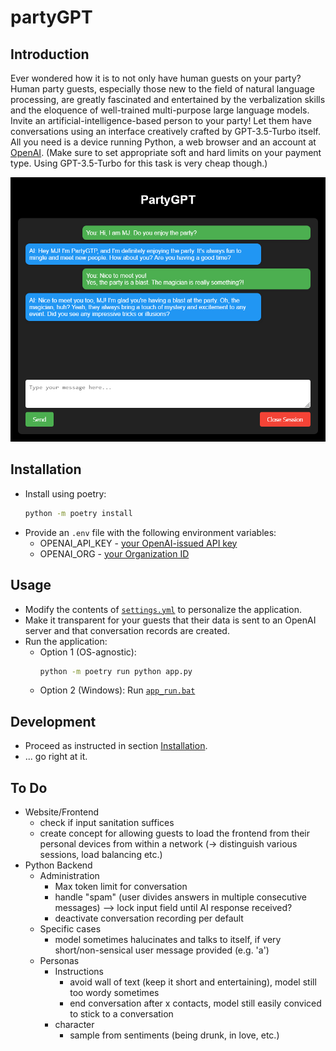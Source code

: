 # partyGPT

## Introduction
Ever wondered how it is to not only have human guests on your party?
Human party guests, especially those new to the field of natural language processing, are greatly fascinated and entertained by the verbalization skills and the eloquence of well-trained multi-purpose large language models.
Invite an artificial-intelligence-based person to your party!
Let them have conversations using an interface creatively crafted by GPT-3.5-Turbo itself.
All you need is a device running Python, a web browser and an account at [OpenAI](https://platform.openai.com).
(Make sure to set appropriate soft and hard limits on your payment type. Using GPT-3.5-Turbo for this task is very cheap though.)

<p align="center">
  <img src="doc/user_interface.png" />
</p>


## Installation
* Install using poetry:
    ```sh
    python -m poetry install
    ```
* Provide an `.env` file with the following environment variables:
    * OPENAI_API_KEY - [your OpenAI-issued API key](https://platform.openai.com/account/api-keys)
    * OPENAI_ORG - [your Organization ID](https://platform.openai.com/account/org-settings)

## Usage
* Modify the contents of [`settings.yml`](settings.yml) to personalize the application.
* Make it transparent for your guests that their data is sent to an OpenAI server and that conversation records are created.
* Run the application:
    * Option 1 (OS-agnostic):
        ```sh
        python -m poetry run python app.py
        ```
    * Option 2 (Windows): Run [`app_run.bat`](app_run.bat)

## Development
* Proceed as instructed in section [Installation](#installation).
* ... go right at it.

## To Do
* Website/Frontend
    * check if input sanitation suffices
    * create concept for allowing guests to load the frontend from their personal devices from within a network (-> distinguish various sessions, load balancing etc.)
* Python Backend
    * Administration
        * Max token limit for conversation
        * handle "spam" (user divides answers in multiple consecutive messages) --> lock input field until AI response received?
        * deactivate conversation recording per default
    * Specific cases
        * model sometimes halucinates and talks to itself, if very short/non-sensical user message provided (e.g. 'a')
    * Personas
        * Instructions
            * avoid wall of text (keep it short and entertaining), model still too wordy sometimes
            * end conversation after x contacts, model still easily conviced to stick to a conversation
        * character
            * sample from sentiments (being drunk, in love, etc.)
